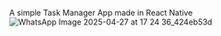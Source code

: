 A simple Task Manager App made in React Native 
![WhatsApp Image 2025-04-27 at 17 24 36_424eb53d](https://github.com/user-attachments/assets/bf30d359-18de-4826-90da-3cd2138e6095)
